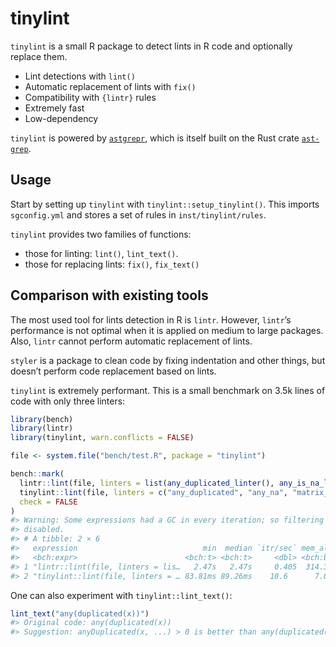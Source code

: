 
<!-- README.md is generated from README.Rmd. Please edit that file -->

# tinylint

`tinylint` is a small R package to detect lints in R code and optionally
replace them.

- Lint detections with `lint()`
- Automatic replacement of lints with `fix()`
- Compatibility with `{lintr}` rules
- Extremely fast
- Low-dependency

`tinylint` is powered by
[`astgrepr`](https://github.com/etiennebacher/astgrepr/), which is
itself built on the Rust crate
[`ast-grep`](https://ast-grep.github.io/).

## Usage

Start by setting up `tinylint` with `tinylint::setup_tinylint()`. This
imports `sgconfig.yml` and stores a set of rules in
`inst/tinylint/rules`.

`tinylint` provides two families of functions:

- those for linting: `lint()`, `lint_text()`.
- those for replacing lints: `fix()`, `fix_text()`

## Comparison with existing tools

The most used tool for lints detection in R is `lintr`. However,
`lintr`’s performance is not optimal when it is applied on medium to
large packages. Also, `lintr` cannot perform automatic replacement of
lints.

`styler` is a package to clean code by fixing indentation and other
things, but doesn’t perform code replacement based on lints.

`tinylint` is extremely performant. This is a small benchmark on 3.5k
lines of code with only three linters:

``` r
library(bench)
library(lintr)
library(tinylint, warn.conflicts = FALSE)

file <- system.file("bench/test.R", package = "tinylint")

bench::mark(
  lintr::lint(file, linters = list(any_duplicated_linter(), any_is_na_linter(), matrix_apply_linter())),
  tinylint::lint(file, linters = c("any_duplicated", "any_na", "matrix_apply"), open = FALSE),
  check = FALSE
)
#> Warning: Some expressions had a GC in every iteration; so filtering is
#> disabled.
#> # A tibble: 2 × 6
#>   expression                            min  median `itr/sec` mem_alloc `gc/sec`
#>   <bch:expr>                        <bch:t> <bch:t>     <dbl> <bch:byt>    <dbl>
#> 1 "lintr::lint(file, linters = lis…   2.47s   2.47s     0.405  314.34MB    12.6 
#> 2 "tinylint::lint(file, linters = … 83.81ms 89.26ms    10.6      7.03MB     3.55
```

One can also experiment with `tinylint::lint_text()`:

``` r
lint_text("any(duplicated(x))")
#> Original code: any(duplicated(x)) 
#> Suggestion: anyDuplicated(x, ...) > 0 is better than any(duplicated(x), ...).
```
